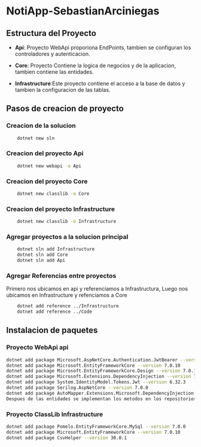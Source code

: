 # NotiApp-SebastianArciniegas

## Estructura del Proyecto

- **Api**: Proyecto WebApi proporiona EndPoints, tambien se configuran los controladores y autenticacion.

- **Core**: Proyecto  Contiene la logica de negocios y de la aplicacion, tambien contiene las entidades.

- **Infrastructure**:Este proyecto contiene el acceso a la base de datos y tambien la configuracion de las tablas.

## Pasos de creacion de proyecto

### Creacion de la solucion

```bash
    dotnet new sln
```

### Creacion del proyecto Api

```bash
    dotnet new webapi -o Api
```

### Creacion del proyecto Core

```bash
    dotnet new classlib -o Core
```

### Creacion del proyecto Infrastructure 

```bash
    dotnet new classlib -o Infrastructure
```

### Agregar proyectos a la solucion principal

```bash
    dotnet sln add Infrastructure
    dotnet sln add Core
    dotnet sln add Api
```

### Agregar Referencias entre proyectos
Primero nos ubicamos en api y referenciamos a Infrastructura, Luego nos ubicamos en Infrastructure y refenciamos a Core

```bash
    dotnet add reference ../Infrastructure
    dotnet add reference ../Code
```

## Instalacion de paquetes 

### Proyecto WebApi api

```bash
dotnet add package Microsoft.AspNetCore.Authentication.JwtBearer --version 7.0.10
dotnet add package Microsoft.EntityFrameworkCore --version 7.0.10
dotnet add package Microsoft.EntityFrameworkCore.Design --version 7.0.10
dotnet add package Microsoft.Extensions.DependencyInjection --version 7.0.0
dotnet add package System.IdentityModel.Tokens.Jwt --version 6.32.3
dotnet add package Serilog.AspNetCore --version 7.0.0
dotnet add package AutoMapper.Extensions.Microsoft.DependencyInjection --version 12.0.1
Despues de las entidades se implementan los metodos en los repositorios
```
### Proyecto ClassLib Infrastructure

```bash
dotnet add package Pomelo.EntityFrameworkCore.MySql --version 7.0.0
dotnet add package Microsoft.EntityFrameworkCore --version 7.0.10
dotnet add package CsvHelper --version 30.0.1
```
